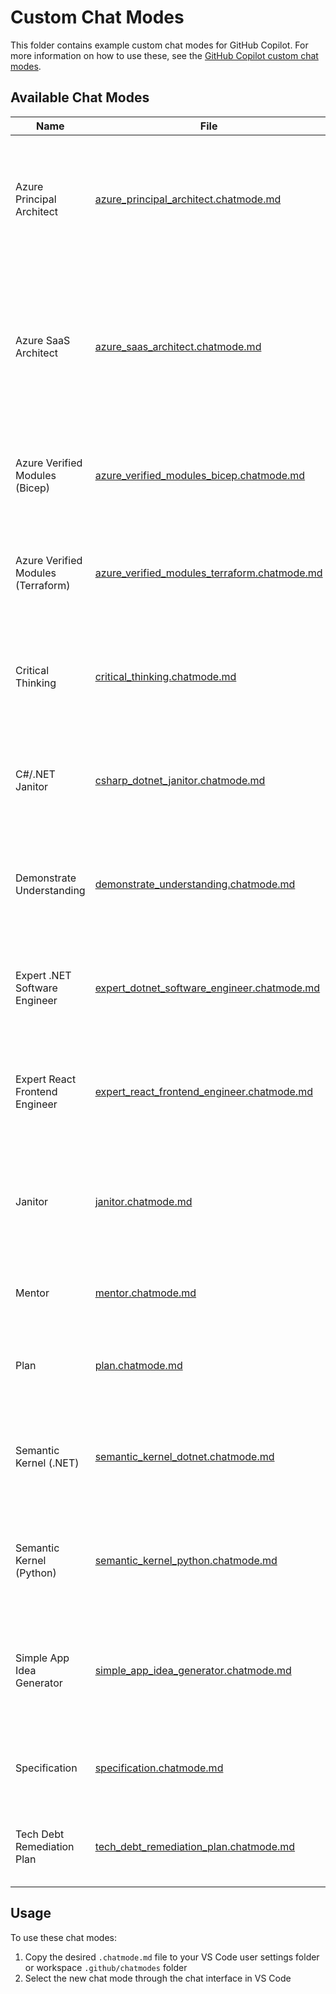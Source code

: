 # Custom Chat Modes

This folder contains example custom chat modes for GitHub Copilot. For more information on how to use these, see the [GitHub Copilot custom chat modes](https://code.visualstudio.com/docs/copilot/chat/chat-modes#_custom-chat-modes).

## Available Chat Modes

| Name | File | Usage |
|------|------|-------|
| Azure Principal Architect | [azure_principal_architect.chatmode.md](azure_principal_architect.chatmode.md) | Provide expert Azure Principal Architect guidance using Azure Well-Architected Framework principles and Microsoft best practices. |
| Azure SaaS Architect | [azure_saas_architect.chatmode.md](azure_saas_architect.chatmode.md) | Provide expert Azure SaaS Architect guidance focusing on multitenant applications using Azure Well-Architected SaaS principles and Microsoft best practices. |
| Azure Verified Modules (Bicep) | [azure_verified_modules_bicep.chatmode.md](azure_verified_modules_bicep.chatmode.md) | Create, update, or review Azure IaC in Bicep using Azure Verified Modules (AVM). |
| Azure Verified Modules (Terraform) | [azure_verified_modules_terraform.chatmode.md](azure_verified_modules_terraform.chatmode.md) | Create, update, or review Azure IaC in Terraform using Azure Verified Modules (AVM). |
| Critical Thinking | [critical_thinking.chatmode.md](critical_thinking.chatmode.md) | Challenge assumptions and encourage critical thinking to ensure the best possible solution and outcomes. |
| C#/.NET Janitor | [csharp_dotnet_janitor.chatmode.md](csharp_dotnet_janitor.chatmode.md) | Perform janitorial tasks on C#/.NET code including cleanup, modernization, and tech debt remediation. |
| Demonstrate Understanding | [demonstrate_understanding.chatmode.md](demonstrate_understanding.chatmode.md) | Validate user understanding of code, design patterns, and implementation details through guided questioning. |
| Expert .NET Software Engineer | [expert_dotnet_software_engineer.chatmode.md](expert_dotnet_software_engineer.chatmode.md) | Provide expert .NET software engineering guidance using modern software design patterns. |
| Expert React Frontend Engineer | [expert_react_frontend_engineer.chatmode.md](expert_react_frontend_engineer.chatmode.md) | Provide expert React frontend engineering guidance using modern TypeScript and design patterns. |
| Janitor | [janitor.chatmode.md](janitor.chatmode.md) | Perform janitorial tasks on any codebase including cleanup, simplification, and tech debt remediation. |
| Mentor | [mentor.chatmode.md](mentor.chatmode.md) | Help mentor the engineer by providing guidance and support. |
| Plan | [plan.chatmode.md](plan.chatmode.md) | Generate an implementation plan for new features or refactoring existing code. |
| Semantic Kernel (.NET) | [semantic_kernel_dotnet.chatmode.md](semantic_kernel_dotnet.chatmode.md) | Create, update, refactor, explain or work with code using the .NET version of Semantic Kernel. |
| Semantic Kernel (Python) | [semantic_kernel_python.chatmode.md](semantic_kernel_python.chatmode.md) | Create, update, refactor, explain or work with code using the Python version of Semantic Kernel. |
| Simple App Idea Generator | [simple_app_idea_generator.chatmode.md](simple_app_idea_generator.chatmode.md) | Brainstorm and develop new application ideas through fun, interactive questioning until ready for specification creation. |
| Specification | [specification.chatmode.md](specification.chatmode.md) | Generate or update specification documents for new or existing functionality. |
| Tech Debt Remediation Plan | [tech_debt_remediation_plan.chatmode.md](tech_debt_remediation_plan.chatmode.md) | Generate technical debt remediation plans for code, tests, and documentation. |

## Usage

To use these chat modes:

1. Copy the desired `.chatmode.md` file to your VS Code user settings folder or workspace `.github/chatmodes` folder
1. Select the new chat mode through the chat interface in VS Code
